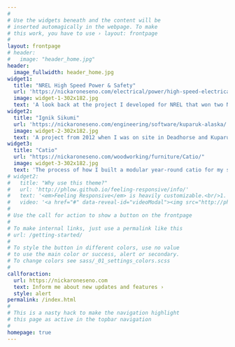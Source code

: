 ```yaml
---
#
# Use the widgets beneath and the content will be
# inserted automagically in the webpage. To make
# this work, you have to use › layout: frontpage
#
layout: frontpage
# header: 
#   image: "header_home.jpg"
header:
  image_fullwidth: header_home.jpg
widget1:
  title: "NREL High Speed Power & Safety"
  url: 'https://nickaroneseno.com/electrical/power/high-speed-electrical-analysis/'
  image: widget-1-302x182.jpg
  text: 'A look back at the project I developed for NREL that won two NI Engineering Impact awards.'
widget2:
  title: "Ignik Sikumi"
  url: 'https://nickaroneseno.com/engineering/software/kuparuk-alaska/'
  image: widget-2-302x182.jpg
  text: 'A project from 2012 when I was on site in Deadhorse and Kuparuk, Alaska in the middle of Winter.'
widget3:
  title: "Catio"
  url: "https://nickaroneseno.com/woodworking/furniture/Catio/"
  image: widget-3-302x182.jpg
  text: 'The process of how I built a modular year-round catio for my spoiled feline.'
# widget2:
#   title: "Why use this theme?"
#   url: 'http://phlow.github.io/feeling-responsive/info/'
#   text: '<em>Feeling Responsive</em> is heavily customizable.<br/>1. Language-Support :)<br/>2. Optimized for speed and it&#39;s responsive.<br/>3. Built on <a href="http://foundation.zurb.com/">Foundation Framework</a>.<br/>4. Seven different Headers.<br/>5. Customizable navigation, footer,...'
#   video: '<a href="#" data-reveal-id="videoModal"><img src="http://phlow.github.io/feeling-responsive/images/start-video-feeling-responsive-302x182.jpg" width="302" height="182" alt=""/></a>'
#
# Use the call for action to show a button on the frontpage
#
# To make internal links, just use a permalink like this
# url: /getting-started/
#
# To style the button in different colors, use no value
# to use the main color or success, alert or secondary.
# To change colors see sass/_01_settings_colors.scss
#
callforaction:
  url: https://nickaroneseno.com
  text: Inform me about new updates and features ›
  style: alert
permalink: /index.html
#
# This is a nasty hack to make the navigation highlight
# this page as active in the topbar navigation
#
homepage: true
---
```


<!-- <div id="videoModal" class="reveal-modal large" data-reveal="">
  <div class="flex-video widescreen vimeo" style="display: block;">
    <iframe width="1280" height="720" src="https://www.youtube.com/embed/3b5zCFSmVvU" frameborder="0" allowfullscreen></iframe>
  </div>
  <a class="close-reveal-modal">&#215;</a>
</div> -->
